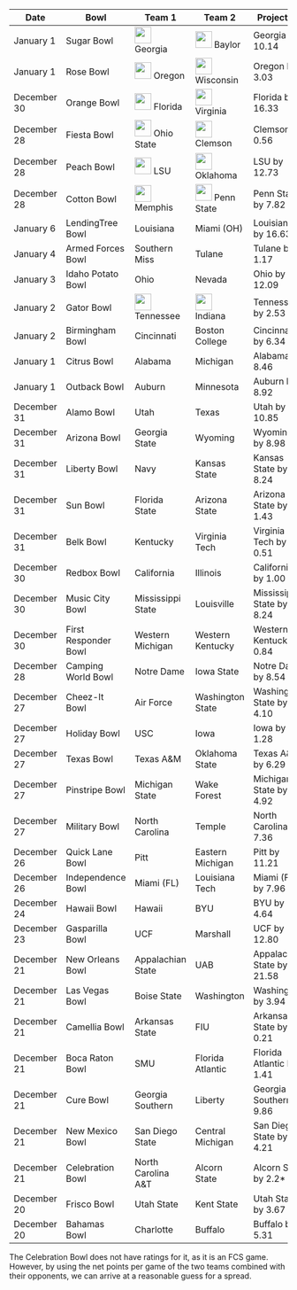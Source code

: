 Date | Bowl | Team 1 | Team 2 | Projection
---|---|---|---|---
January 1 | Sugar Bowl | <img src="https://i.ibb.co/y4gmRty/georgia.png" width=30> Georgia | <img src="https://i.ibb.co/Mhs8cJg/baylor.png" width=30> Baylor | Georgia by 10.14
January 1 | Rose Bowl | <img src="https://i.ibb.co/jTSGqcN/oregon.png" width=30> Oregon | <img src="https://i.ibb.co/DV0N5R2/wisconsin.png" width=30> Wisconsin | Oregon by 3.03
December 30 | Orange Bowl | <img src="https://i.ibb.co/M83wXRR/florida.png" width=30> Florida | <img src="https://i.ibb.co/XSrpMRr/virginia.png" width=30> Virginia | Florida by 16.33
December 28 | Fiesta Bowl | <img src="https://i.ibb.co/859RDzR/ohiostate3.png" width=30> Ohio State | <img src="https://i.ibb.co/MD6nBww/clemson.png" width=30> Clemson | Clemson by 0.56
December 28 | Peach Bowl | <img src="https://i.ibb.co/PTmgWyT/lsu3.png" width=30> LSU | <img src="https://i.ibb.co/xmJzDc2/oklahoma.png" width=30> Oklahoma | LSU by 12.73
December 28 | Cotton Bowl | <img src="https://i.ibb.co/G5tzjsY/memphis.png" width=30> Memphis | <img src="https://i.ibb.co/85QBwCC/pennstate.png" width=30> Penn State | Penn State by 7.82
January 6 | LendingTree Bowl | Louisiana | Miami (OH) | Louisiana by 16.63
January 4 | Armed Forces Bowl | Southern Miss | Tulane | Tulane by 1.17
January 3 | Idaho Potato Bowl | Ohio | Nevada | Ohio by 12.09
January 2 | Gator Bowl | <img src="https://i.ibb.co/YZXFqFM/tennessee.png" width=30> Tennessee | <img src="https://i.ibb.co/gVkzZ7J/indiana2.png" width=30> Indiana | Tennessee by 2.53
January 2 | Birmingham Bowl | Cincinnati | Boston College | Cincinnati by 6.34
January 1 | Citrus Bowl | Alabama | Michigan | Alabama by 8.46
January 1 | Outback Bowl | Auburn | Minnesota | Auburn by 8.92
December 31 | Alamo Bowl | Utah | Texas | Utah by 10.85
December 31 | Arizona Bowl | Georgia State | Wyoming | Wyoming by 8.98
December 31 | Liberty Bowl | Navy | Kansas State | Kansas State by 8.24
December 31 | Sun Bowl | Florida State | Arizona State | Arizona State by 1.43
December 31 | Belk Bowl | Kentucky | Virginia Tech | Virginia Tech by 0.51
December 30 | Redbox Bowl | California | Illinois | California by 1.00
December 30 | Music City Bowl | Mississippi State | Louisville | Mississippi State by 8.24
December 30 | First Responder Bowl | Western Michigan | Western Kentucky | Western Kentucky by 0.84
December 28 | Camping World Bowl | Notre Dame | Iowa State | Notre Dame by 8.54
December 27 | Cheez-It Bowl | Air Force | Washington State | Washington State by 4.10
December 27 | Holiday Bowl | USC | Iowa | Iowa by 1.28
December 27 | Texas Bowl | Texas A&M | Oklahoma State | Texas A&M by 6.29
December 27 | Pinstripe Bowl | Michigan State | Wake Forest | Michigan State by 4.92
December 27 | Military Bowl | North Carolina | Temple | North Carolina by 7.36
December 26 | Quick Lane Bowl | Pitt | Eastern Michigan | Pitt by 11.21
December 26 | Independence Bowl | Miami (FL) | Louisiana Tech | Miami (FL) by 7.96
December 24 | Hawaii Bowl | Hawaii | BYU | BYU by 4.64
December 23 | Gasparilla Bowl | UCF | Marshall | UCF by 12.80
December 21 | New Orleans Bowl | Appalachian State | UAB | Appalachian State by 21.58 
December 21 | Las Vegas Bowl | Boise State | Washington | Washington by 3.94
December 21 | Camellia Bowl | Arkansas State | FIU | Arkansas State by 0.21
December 21 | Boca Raton Bowl | SMU | Florida Atlantic | Florida Atlantic by 1.41
December 21 | Cure Bowl | Georgia Southern | Liberty | Georgia Southern by 9.86
December 21 | New Mexico Bowl | San Diego State | Central Michigan | San Diego State by 4.21
December 21 | Celebration Bowl | North Carolina A&T | Alcorn State | Alcorn State by 2.2*
December 20 | Frisco Bowl | Utah State | Kent State | Utah State by 3.67
December 20 | Bahamas Bowl | Charlotte | Buffalo | Buffalo by 5.31

The Celebration Bowl does not have ratings for it, as it is an FCS game. However, by using the net points per game of the two teams combined with their opponents, we can arrive at a reasonable guess for a spread.
